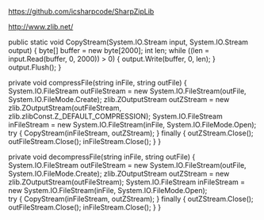 https://github.com/icsharpcode/SharpZipLib

http://www.zlib.net/




public static void CopyStream(System.IO.Stream input, System.IO.Stream output)
{
	byte[] buffer = new byte[2000];
	int len;
	while ((len = input.Read(buffer, 0, 2000)) > 0)
	{
		output.Write(buffer, 0, len);
	}
	output.Flush();
}

private void compressFile(string inFile, string outFile)
{
	System.IO.FileStream outFileStream = new System.IO.FileStream(outFile, System.IO.FileMode.Create);
	zlib.ZOutputStream outZStream = new zlib.ZOutputStream(outFileStream, zlib.zlibConst.Z_DEFAULT_COMPRESSION);
	System.IO.FileStream inFileStream = new System.IO.FileStream(inFile, System.IO.FileMode.Open);			
	try
	{
		CopyStream(inFileStream, outZStream);
	}
	finally
	{
		outZStream.Close();
		outFileStream.Close();
		inFileStream.Close();
	}
}

private void decompressFile(string inFile, string outFile)
{
	System.IO.FileStream outFileStream = new System.IO.FileStream(outFile, System.IO.FileMode.Create);
	zlib.ZOutputStream outZStream = new zlib.ZOutputStream(outFileStream);
	System.IO.FileStream inFileStream = new System.IO.FileStream(inFile, System.IO.FileMode.Open);			
	try
	{
		CopyStream(inFileStream, outZStream);
	}
	finally
	{
		outZStream.Close();
		outFileStream.Close();
		inFileStream.Close();
	}
}